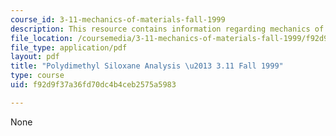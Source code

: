 ```yaml
---
course_id: 3-11-mechanics-of-materials-fall-1999
description: This resource contains information regarding mechanics of materials.
file_location: /coursemedia/3-11-mechanics-of-materials-fall-1999/f92d9f37a36fd70dc4b4ceb2575a5983_MIT3_11F99_pdmsslides.pdf
file_type: application/pdf
layout: pdf
title: "Polydimethyl Siloxane Analysis \u2013 3.11 Fall 1999"
type: course
uid: f92d9f37a36fd70dc4b4ceb2575a5983

---
```

None